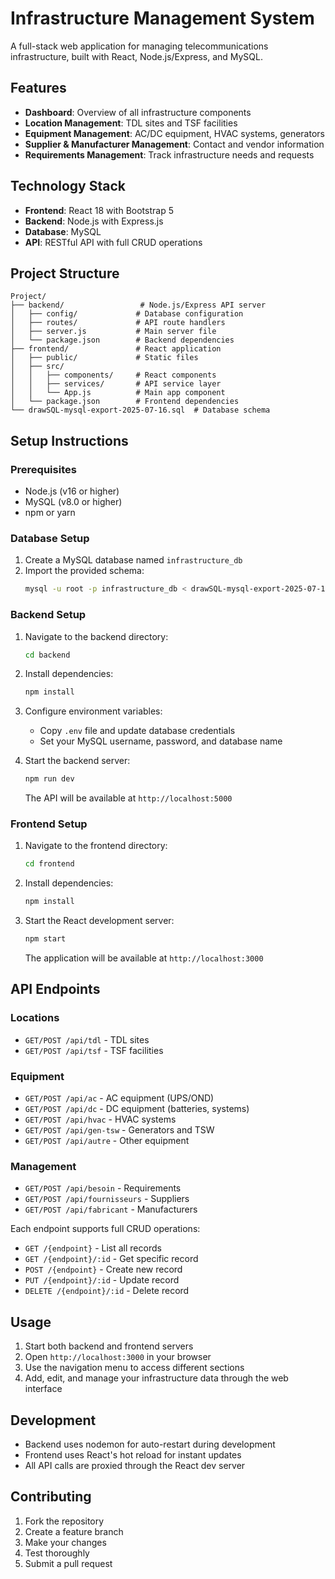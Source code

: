 # Infrastructure Management System

A full-stack web application for managing telecommunications infrastructure, built with React, Node.js/Express, and MySQL.

## Features

- **Dashboard**: Overview of all infrastructure components
- **Location Management**: TDL sites and TSF facilities
- **Equipment Management**: AC/DC equipment, HVAC systems, generators
- **Supplier & Manufacturer Management**: Contact and vendor information
- **Requirements Management**: Track infrastructure needs and requests

## Technology Stack

- **Frontend**: React 18 with Bootstrap 5
- **Backend**: Node.js with Express.js
- **Database**: MySQL
- **API**: RESTful API with full CRUD operations

## Project Structure

```
Project/
├── backend/                 # Node.js/Express API server
│   ├── config/             # Database configuration
│   ├── routes/             # API route handlers
│   ├── server.js           # Main server file
│   └── package.json        # Backend dependencies
├── frontend/               # React application
│   ├── public/             # Static files
│   ├── src/
│   │   ├── components/     # React components
│   │   ├── services/       # API service layer
│   │   └── App.js          # Main app component
│   └── package.json        # Frontend dependencies
└── drawSQL-mysql-export-2025-07-16.sql  # Database schema
```

## Setup Instructions

### Prerequisites

- Node.js (v16 or higher)
- MySQL (v8.0 or higher)
- npm or yarn

### Database Setup

1. Create a MySQL database named `infrastructure_db`
2. Import the provided schema:
   ```bash
   mysql -u root -p infrastructure_db < drawSQL-mysql-export-2025-07-16.sql
   ```

### Backend Setup

1. Navigate to the backend directory:
   ```bash
   cd backend
   ```

2. Install dependencies:
   ```bash
   npm install
   ```

3. Configure environment variables:
   - Copy `.env` file and update database credentials
   - Set your MySQL username, password, and database name

4. Start the backend server:
   ```bash
   npm run dev
   ```
   The API will be available at `http://localhost:5000`

### Frontend Setup

1. Navigate to the frontend directory:
   ```bash
   cd frontend
   ```

2. Install dependencies:
   ```bash
   npm install
   ```

3. Start the React development server:
   ```bash
   npm start
   ```
   The application will be available at `http://localhost:3000`

## API Endpoints

### Locations
- `GET/POST /api/tdl` - TDL sites
- `GET/POST /api/tsf` - TSF facilities

### Equipment
- `GET/POST /api/ac` - AC equipment (UPS/OND)
- `GET/POST /api/dc` - DC equipment (batteries, systems)
- `GET/POST /api/hvac` - HVAC systems
- `GET/POST /api/gen-tsw` - Generators and TSW
- `GET/POST /api/autre` - Other equipment

### Management
- `GET/POST /api/besoin` - Requirements
- `GET/POST /api/fournisseurs` - Suppliers
- `GET/POST /api/fabricant` - Manufacturers

Each endpoint supports full CRUD operations:
- `GET /{endpoint}` - List all records
- `GET /{endpoint}/:id` - Get specific record
- `POST /{endpoint}` - Create new record
- `PUT /{endpoint}/:id` - Update record
- `DELETE /{endpoint}/:id` - Delete record

## Usage

1. Start both backend and frontend servers
2. Open `http://localhost:3000` in your browser
3. Use the navigation menu to access different sections
4. Add, edit, and manage your infrastructure data through the web interface

## Development

- Backend uses nodemon for auto-restart during development
- Frontend uses React's hot reload for instant updates
- All API calls are proxied through the React dev server

## Contributing

1. Fork the repository
2. Create a feature branch
3. Make your changes
4. Test thoroughly
5. Submit a pull request
